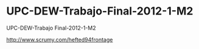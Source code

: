 UPC-DEW-Trabajo-Final-2012-1-M2
===============================

UPC-DEW-Trabajo Final-2012-1-M2


http://www.scrumy.com/hefted94frontage